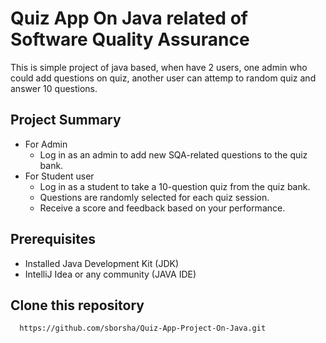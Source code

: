 # Quiz App On Java related of Software Quality Assurance
This is simple project of java based, when have 2 users, one admin who could add questions on quiz, another user can attemp to random quiz and answer 10 questions.

## Project Summary
* For Admin
  + Log in as an admin to add new SQA-related questions to the quiz bank.
* For Student user
  - Log in as a student to take a 10-question quiz from the quiz bank.
  - Questions are randomly selected for each quiz session.
  - Receive a score and feedback based on your performance.

## Prerequisites
* Installed Java Development Kit (JDK)
* IntelliJ Idea or any community (JAVA IDE)

## Clone this repository 
      https://github.com/sborsha/Quiz-App-Project-On-Java.git 
      
